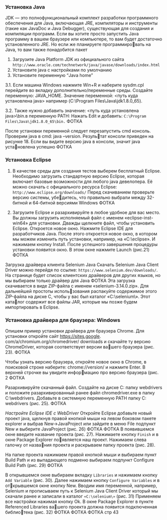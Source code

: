 ### Установка Java

JDK — это полнофункциональный комплект разработки программного обеспечения для Java, включающая JRE, компиляторы и инструменты
(такие как JavaDoc и Java Debugger), существующая для создания и компиляции программ. Если вы хотите просто запустить Java программу в 
вашем браузере или компьютере, то вам будет достаточно установленного JRE. 
Но если же планируете программировать на Java, то вам также понадобится пакет

 1. Загрузите Java Platform JDK из официального сайта
`http://www.oracle.com/technetwork/java/javase/downloads/index.html`
2. Установите java с настройками по умолчанию
3. Установите переменную “Java home”

3.1. Если машина Windows нажмите Win+R и наберите sysdm.cpl перейдите во вкладку дополнительно/переменные среды.
Создайте переменную: JAVA_HOME.
Значение переменной: <путь куда установлена java> например (C:\Program Files\Java\jdk1.8.0_65).

3.2. Также нужно добавить значение: <путь куда установлена java>\bin.в переменную PATH: Нажать Edit и добавить: `C:\Program Files\Java\jdk1.8.0_65\bin.`
ФОТКА

После установки переменной следует перезапустить cmd консоль. Проверим java в cmd: java –version. Результат консоли приведен на рисунке 18.
Если вы видите версию java в консоли, значит java установлена успешно
ФОТКА

### Установка Eclipse
1. В качестве среды для создания тестов выберем бесплатный Eclipse.
Необходимо загрузить стандартную версию Eclipse, 
которая включает базовые возможности для любого 
java девелопера. Её можно скачать с официального ресурса Eclipse: `http://www.eclipse.org/downloads/`
Перед скачиванием проверьте версию системы, убедитесь, что правильно выбрали между 32-битной и 
64-битной версиями Windows
ФОТКА

2. Загрузите Eclipse и разархивируйте в любое удобное 
для вас место. Вы должны загрузить исполняемый файл 
с именем «eclipse-inst-win64» для установки. Дважды 
щелкните файл, чтобы установить Eclipse. Откроется 
новое окно. Нажмите Eclipse IDE для разработчиков 
Java. После этого откроется новое окно, в котором мы 
можем изменить путь установки, например, на «C:\eclipse». И нажимаем кнопку Install. После успешного 
завершения процедуры установки появится окно. В 
этом окне нажмите Launch (рис.21)
ФОТКА

Загрузка драйвера клиента Selenium Java
Скачать Selenium Java Client Driver можно перейдя по 
ссылке: `https://www.selenium.dev/downloads/`.
На странице будет список клиентских драйверов для 
других языков, но мы выбираем только драйвер для Java 
ФОТКА
Эта загрузка скачивается в виде ZIP-файла с именем 
«selenium-3.14.0.zip». Для дальнейшей простоты использования распакуйте содержимое этого ZIP-файла на диске C, 
чтобы у вас был каталог «C:\selenium\». Этот каталог содержит все файлы JAR, которые мы позже будем 
импортировать в Eclipse.

### Установка драйвера для браузера: Windows
Опишем пример установки драйвера для браузера 
Chrome. Для установки откройте сайт https://sites.google.
com/a/chromium.org/chromedriver/ downloads и скачайте ту 
версию ChromeDriver, которая соответствует версии вашего браузера (рис. 23).
ФОТКА

Чтобы узнать версию браузера, откройте новое окно 
в Chrome, в поисковой строке наберите: chrome://version/ 
и нажмите Enter. В верхней строчке вы увидите информацию про версию браузера (рис. 2
ФОТКА

Разархивируйте скачанный файл. 
Создайте на диске C: папку webdrivers и положите разархивированный ранее файл chromedriver.exe в папку C:\webdrivers.
Добавьте в системную переменную PATH папку C:\
webdrivers (рис. 25).
ФОТКА

*Настройте Eclipse IDE с WebDriver*
Откройте Eclipse добавьте новый проект java, щелкнув 
правой кнопкой мыши на левом боковом пакете explorer
и выбрав New->JavaProject или зайдите в меню File подпункт New и выберите JavaProject (рис. 26)
ФОТКА
ФОТКА
В появившемся окне введите название проекта 
(рис. 27).
Нажимаете кнопку `Finish` и в окне Package Explorer появляется наш проект. Нажимаем слева галочку от названия проекта и раскрываем папку проекта (рис. 28).


На папке проекта нажимаем правой кнопкой мыши и 
выбираем пункт Build Path и из выпадающего подменю 
выбираем подпункт Configure Build Path (рис. 29)
ФОТКА

В открывшемся окне выбираем вкладку `Libraries` и нажимаем кнопку `Add Variable` (рис. 30).
Далее нажимаем кнопку `Configure Variables` и в открывшемся окне кнопку New. Вводим имя переменной, 
например, Selenium и прописываем путь к Selenium Java 
Client Driver который мы скачали ранее и записали в каталог `«C:\selenium\»` (рис. 31)
Применяем все настройки нажимая кнопку Ok. 
В окне Package Explorer в пункте Referenced Libraries вашего проекта должна появится подключенная библиотека (рис. 32)
ФОТКА
ФОТКА
ФОТКА cтр 43

